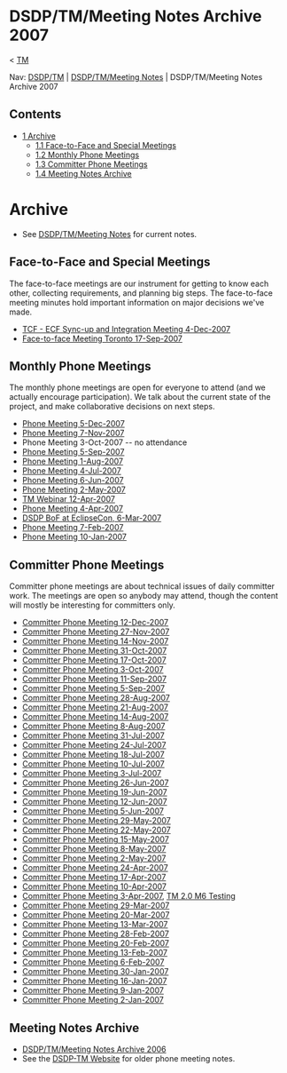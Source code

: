 

DSDP/TM/Meeting Notes Archive 2007
==================================

< [TM](./TM "DSDP/TM")

Nav: [DSDP/TM](./TM "DSDP/TM") | [DSDP/TM/Meeting Notes](./Meetings "DSDP/TM/Meeting Notes") | DSDP/TM/Meeting Notes Archive 2007

Contents
--------

*   [1 Archive](#Archive)
    *   [1.1 Face-to-Face and Special Meetings](#Face-to-Face-and-Special-Meetings)
    *   [1.2 Monthly Phone Meetings](#Monthly-Phone-Meetings)
    *   [1.3 Committer Phone Meetings](#Committer-Phone-Meetings)
    *   [1.4 Meeting Notes Archive](#Meeting-Notes-Archive)

Archive
=======

*   See [DSDP/TM/Meeting Notes](./Meetings "DSDP/TM/Meeting Notes") for current notes.

Face-to-Face and Special Meetings
---------------------------------

The face-to-face meetings are our instrument for getting to know each other, collecting requirements, and planning big steps. The face-to-face meeting minutes hold important information on major decisions we've made.

*   [TCF - ECF Sync-up and Integration Meeting 4-Dec-2007](./TCF_-_ECF_Sync-up_and_Integration_Meeting_4-Dec-2007 "DSDP/TM/TCF - ECF Sync-up and Integration Meeting 4-Dec-2007")
*   [Face-to-face Meeting Toronto 17-Sep-2007](./Face-to-face_Meeting_Toronto_17-Sep-2007 "DSDP/TM/Face-to-face Meeting Toronto 17-Sep-2007")

Monthly Phone Meetings
----------------------

The monthly phone meetings are open for everyone to attend (and we actually encourage participation). We talk about the current state of the project, and make collaborative decisions on next steps.

*   [Phone Meeting 5-Dec-2007](./Phone_Meeting_5-Dec-2007 "DSDP/TM/Phone Meeting 5-Dec-2007")
*   [Phone Meeting 7-Nov-2007](./Phone_Meeting_7-Nov-2007 "DSDP/TM/Phone Meeting 7-Nov-2007")
*   Phone Meeting 3-Oct-2007 -- no attendance
*   [Phone Meeting 5-Sep-2007](./Phone_Meeting_5-Sep-2007 "DSDP/TM/Phone Meeting 5-Sep-2007")
*   [Phone Meeting 1-Aug-2007](./Phone_Meeting_1-Aug-2007 "DSDP/TM/Phone Meeting 1-Aug-2007")
*   [Phone Meeting 4-Jul-2007](./Phone_Meeting_4-Jul-2007 "DSDP/TM/Phone Meeting 4-Jul-2007")
*   [Phone Meeting 6-Jun-2007](./Phone_Meeting_6-Jun-2007 "DSDP/TM/Phone Meeting 6-Jun-2007")
*   [Phone Meeting 2-May-2007](./Phone_Meeting_2-May-2007 "DSDP/TM/Phone Meeting 2-May-2007")
*   [TM Webinar 12-Apr-2007](https://www.eclipse.org/community/webinars.php#TM)
*   [Phone Meeting 4-Apr-2007](./Phone_Meeting_4-Apr-2007 "DSDP/TM/Phone Meeting 4-Apr-2007")
*   [DSDP BoF at EclipseCon, 6-Mar-2007](http://www.eclipsecon.org/2007/index.php?page=sub/&id=4201)
*   [Phone Meeting 7-Feb-2007](./Phone_Meeting_7-Feb-2007 "DSDP/TM/Phone Meeting 7-Feb-2007")
*   [Phone Meeting 10-Jan-2007](./Phone_Meeting_10-Jan-2007 "DSDP/TM/Phone Meeting 10-Jan-2007")

Committer Phone Meetings
------------------------

Committer phone meetings are about technical issues of daily committer work. The meetings are open so anybody may attend, though the content will mostly be interesting for committers only.

*   [Committer Phone Meeting 12-Dec-2007](./Committer_Phone_Meeting_12-Dec-2007 "DSDP/TM/Committer Phone Meeting 12-Dec-2007")
*   [Committer Phone Meeting 27-Nov-2007](./Committer_Phone_Meeting_27-Nov-2007 "DSDP/TM/Committer Phone Meeting 27-Nov-2007")
*   [Committer Phone Meeting 14-Nov-2007](./Committer_Phone_Meeting_14-Nov-2007 "DSDP/TM/Committer Phone Meeting 14-Nov-2007")
*   [Committer Phone Meeting 31-Oct-2007](./Committer_Phone_Meeting_31-Oct-2007 "DSDP/TM/Committer Phone Meeting 31-Oct-2007")
*   [Committer Phone Meeting 17-Oct-2007](./Committer_Phone_Meeting_17-Oct-2007 "DSDP/TM/Committer Phone Meeting 17-Oct-2007")
*   [Committer Phone Meeting 3-Oct-2007](./Committer_Phone_Meeting_3-Oct-2007 "DSDP/TM/Committer Phone Meeting 3-Oct-2007")
*   [Committer Phone Meeting 11-Sep-2007](./Committer_Phone_Meeting_11-Sep-2007 "DSDP/TM/Committer Phone Meeting 11-Sep-2007")
*   [Committer Phone Meeting 5-Sep-2007](./Committer_Phone_Meeting_5-Sep-2007 "DSDP/TM/Committer Phone Meeting 5-Sep-2007")
*   [Committer Phone Meeting 28-Aug-2007](./Committer_Phone_Meeting_28-Aug-2007 "DSDP/TM/Committer Phone Meeting 28-Aug-2007")
*   [Committer Phone Meeting 21-Aug-2007](./Committer_Phone_Meeting_21-Aug-2007 "DSDP/TM/Committer Phone Meeting 21-Aug-2007")
*   [Committer Phone Meeting 14-Aug-2007](./Committer_Phone_Meeting_14-Aug-2007 "DSDP/TM/Committer Phone Meeting 14-Aug-2007")
*   [Committer Phone Meeting 8-Aug-2007](./Committer_Phone_Meeting_8-Aug-2007 "DSDP/TM/Committer Phone Meeting 8-Aug-2007")
*   [Committer Phone Meeting 31-Jul-2007](./Committer_Phone_Meeting_31-Jul-2007 "DSDP/TM/Committer Phone Meeting 31-Jul-2007")
*   [Committer Phone Meeting 24-Jul-2007](./Committer_Phone_Meeting_24-Jul-2007 "DSDP/TM/Committer Phone Meeting 24-Jul-2007")
*   [Committer Phone Meeting 18-Jul-2007](./Committer_Phone_Meeting_18-Jul-2007 "DSDP/TM/Committer Phone Meeting 18-Jul-2007")
*   [Committer Phone Meeting 10-Jul-2007](./Committer_Phone_Meeting_10-Jul-2007 "DSDP/TM/Committer Phone Meeting 10-Jul-2007")
*   [Committer Phone Meeting 3-Jul-2007](./Committer_Phone_Meeting_3-Jul-2007 "DSDP/TM/Committer Phone Meeting 3-Jul-2007")
*   [Committer Phone Meeting 26-Jun-2007](./Committer_Phone_Meeting_26-Jun-2007 "DSDP/TM/Committer Phone Meeting 26-Jun-2007")
*   [Committer Phone Meeting 19-Jun-2007](./Committer_Phone_Meeting_19-Jun-2007 "DSDP/TM/Committer Phone Meeting 19-Jun-2007")
*   [Committer Phone Meeting 12-Jun-2007](./Committer_Phone_Meeting_12-Jun-2007 "DSDP/TM/Committer Phone Meeting 12-Jun-2007")
*   [Committer Phone Meeting 5-Jun-2007](./Committer_Phone_Meeting_5-Jun-2007 "DSDP/TM/Committer Phone Meeting 5-Jun-2007")
*   [Committer Phone Meeting 29-May-2007](./Committer_Phone_Meeting_29-May-2007 "DSDP/TM/Committer Phone Meeting 29-May-2007")
*   [Committer Phone Meeting 22-May-2007](./Committer_Phone_Meeting_22-May-2007 "DSDP/TM/Committer Phone Meeting 22-May-2007")
*   [Committer Phone Meeting 15-May-2007](./Committer_Phone_Meeting_15-May-2007 "DSDP/TM/Committer Phone Meeting 15-May-2007")
*   [Committer Phone Meeting 8-May-2007](./Committer_Phone_Meeting_8-May-2007 "DSDP/TM/Committer Phone Meeting 8-May-2007")
*   [Committer Phone Meeting 2-May-2007](./Committer_Phone_Meeting_2-May-2007 "DSDP/TM/Committer Phone Meeting 2-May-2007")
*   [Committer Phone Meeting 24-Apr-2007](./Committer_Phone_Meeting_24-Apr-2007 "DSDP/TM/Committer Phone Meeting 24-Apr-2007")
*   [Committer Phone Meeting 17-Apr-2007](./Committer_Phone_Meeting_17-Apr-2007 "DSDP/TM/Committer Phone Meeting 17-Apr-2007")
*   [Committer Phone Meeting 10-Apr-2007](./Committer_Phone_Meeting_10-Apr-2007 "DSDP/TM/Committer Phone Meeting 10-Apr-2007")
*   [Committer Phone Meeting 3-Apr-2007](./Committer_Phone_Meeting_3-Apr-2007 "DSDP/TM/Committer Phone Meeting 3-Apr-2007"), [TM 2.0 M6 Testing](./TM_2.0_M6_Testing "TM 2.0 M6 Testing")
*   [Committer Phone Meeting 29-Mar-2007](./Committer_Phone_Meeting_29-Mar-2007 "DSDP/TM/Committer Phone Meeting 29-Mar-2007")
*   [Committer Phone Meeting 20-Mar-2007](./Committer_Phone_Meeting_20-Mar-2007 "DSDP/TM/Committer Phone Meeting 20-Mar-2007")
*   [Committer Phone Meeting 13-Mar-2007](./Committer_Phone_Meeting_13-Mar-2007 "DSDP/TM/Committer Phone Meeting 13-Mar-2007")
*   [Committer Phone Meeting 28-Feb-2007](./Committer_Phone_Meeting_28-Feb-2007 "DSDP/TM/Committer Phone Meeting 28-Feb-2007")
*   [Committer Phone Meeting 20-Feb-2007](./Committer_Phone_Meeting_20-Feb-2007 "DSDP/TM/Committer Phone Meeting 20-Feb-2007")
*   [Committer Phone Meeting 13-Feb-2007](./Committer_Phone_Meeting_13-Feb-2007 "DSDP/TM/Committer Phone Meeting 13-Feb-2007")
*   [Committer Phone Meeting 6-Feb-2007](./Committer_Phone_Meeting_6-Feb-2007 "DSDP/TM/Committer Phone Meeting 6-Feb-2007")
*   [Committer Phone Meeting 30-Jan-2007](./Committer_Phone_Meeting_30-Jan-2007 "DSDP/TM/Committer Phone Meeting 30-Jan-2007")
*   [Committer Phone Meeting 16-Jan-2007](./Committer_Phone_Meeting_16-Jan-2007 "DSDP/TM/Committer Phone Meeting 16-Jan-2007")
*   [Committer Phone Meeting 9-Jan-2007](./Committer_Phone_Meeting_9-Jan-2007 "DSDP/TM/Committer Phone Meeting 9-Jan-2007")
*   [Committer Phone Meeting 2-Jan-2007](./Committer_Phone_Meeting_2-Jan-2007 "DSDP/TM/Committer Phone Meeting 2-Jan-2007")

Meeting Notes Archive
---------------------

*   [DSDP/TM/Meeting Notes Archive 2006](./Meeting_Notes_Archive_2006 "DSDP/TM/Meeting Notes Archive 2006")
*   See the [DSDP-TM Website](https://www.eclipse.org/dsdp/tm/doc/) for older phone meeting notes.

